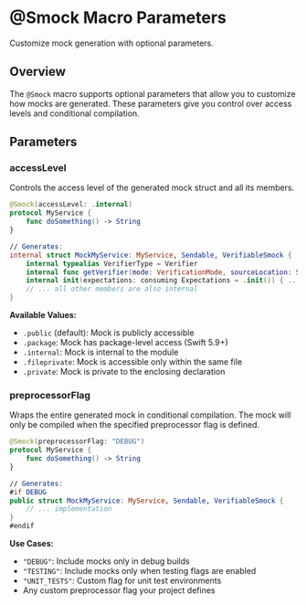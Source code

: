 # @Smock Macro Parameters

Customize mock generation with optional parameters.

## Overview

The `@Smock` macro supports optional parameters that allow you to customize how mocks are generated. These parameters give you control over access levels and conditional compilation.

## Parameters

### accessLevel

Controls the access level of the generated mock struct and all its members.

```swift
@Smock(accessLevel: .internal)
protocol MyService {
    func doSomething() -> String
}

// Generates:
internal struct MockMyService: MyService, Sendable, VerifiableSmock {
    internal typealias VerifierType = Verifier
    internal func getVerifier(mode: VerificationMode, sourceLocation: SourceLocation, inOrder: InOrder?) -> Verifier { ... }
    internal init(expectations: consuming Expectations = .init()) { ... }
    // ... all other members are also internal
}
```

**Available Values:**
- `.public` (default): Mock is publicly accessible
- `.package`: Mock has package-level access (Swift 5.9+)
- `.internal`: Mock is internal to the module
- `.fileprivate`: Mock is accessible only within the same file
- `.private`: Mock is private to the enclosing declaration

### preprocessorFlag

Wraps the entire generated mock in conditional compilation. The mock will only be compiled when the specified preprocessor flag is defined.

```swift
@Smock(preprocessorFlag: "DEBUG")
protocol MyService {
    func doSomething() -> String
}

// Generates:
#if DEBUG
public struct MockMyService: MyService, Sendable, VerifiableSmock {
    // ... implementation
}
#endif
```

**Use Cases:**
- `"DEBUG"`: Include mocks only in debug builds
- `"TESTING"`: Include mocks only when testing flags are enabled
- `"UNIT_TESTS"`: Custom flag for unit test environments
- Any custom preprocessor flag your project defines
